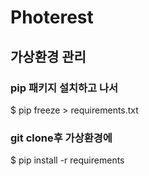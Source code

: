 # Photerest

## 가상환경 관리
### pip 패키지 설치하고 나서
$ pip freeze > requirements.txt

### git clone후 가상환경에
$ pip install -r requirements

